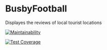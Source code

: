 # BusbyFootball
Displayes the reviews of local tourist locations

[![Maintainability](https://api.codeclimate.com/v1/badges/f64d96a99f1a89a4d3d5/maintainability)](https://codeclimate.com/github/steve1rm/BusbyFootball/maintainability)

[![Test Coverage](https://api.codeclimate.com/v1/badges/f64d96a99f1a89a4d3d5/test_coverage)](https://codeclimate.com/github/steve1rm/BusbyFootball/test_coverage)
